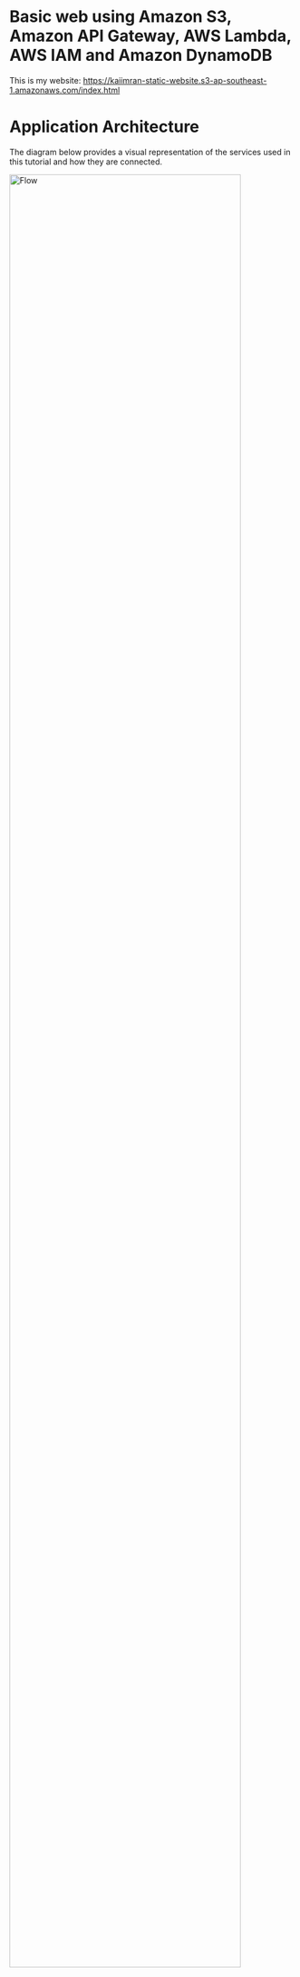 # Basic web using Amazon S3, Amazon API Gateway, AWS Lambda, AWS IAM and Amazon DynamoDB

This is my website: https://kaiimran-static-website.s3-ap-southeast-1.amazonaws.com/index.html

# Application Architecture
The diagram below provides a visual representation of the services used in this tutorial and how they are connected.

<img src="https://d1.awsstatic.com/webteam/getting_started/GSRC%202020%20updates/Full%20Stack%20tutorial%20Module%20Four%20app%20arch.dfe36710bc6ed0b27b284058049c577537d15d2d.png" alt="Flow" width="90%">
